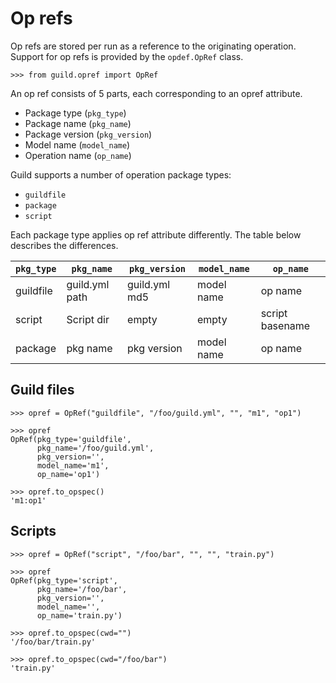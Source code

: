 # Op refs

Op refs are stored per run as a reference to the originating
operation. Support for op refs is provided by the `opdef.OpRef` class.

    >>> from guild.opref import OpRef

An op ref consists of 5 parts, each corresponding to an opref
attribute.

 - Package type (`pkg_type`)
 - Package name (`pkg_name`)
 - Package version (`pkg_version`)
 - Model name (`model_name`)
 - Operation name (`op_name`)

Guild supports a number of operation package types:

 - `guildfile`
 - `package`
 - `script`

Each package type applies op ref attribute differently. The table
below describes the differences.

| `pkg_type` | `pkg_name`     | `pkg_version` | `model_name` | `op_name`       |
|------------|----------------|---------------|--------------|-----------------|
| guildfile  | guild.yml path | guild.yml md5 | model name   | op name         |
| script     | Script dir     | empty         | empty        | script basename |
| package    | pkg name       | pkg version   | model name   | op name         |

## Guild files

    >>> opref = OpRef("guildfile", "/foo/guild.yml", "", "m1", "op1")

    >>> opref
    OpRef(pkg_type='guildfile',
          pkg_name='/foo/guild.yml',
          pkg_version='',
          model_name='m1',
          op_name='op1')

    >>> opref.to_opspec()
    'm1:op1'

## Scripts

    >>> opref = OpRef("script", "/foo/bar", "", "", "train.py")

    >>> opref
    OpRef(pkg_type='script',
          pkg_name='/foo/bar',
          pkg_version='',
          model_name='',
          op_name='train.py')

    >>> opref.to_opspec(cwd="")
    '/foo/bar/train.py'

    >>> opref.to_opspec(cwd="/foo/bar")
    'train.py'

